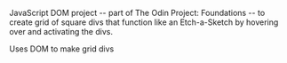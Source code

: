 JavaScript DOM project -- part of The Odin Project: Foundations --
to create grid of square divs that function like an Etch-a-Sketch
by hovering over and activating the divs.

Uses DOM to make grid divs